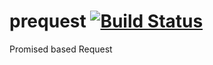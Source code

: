 # prequest [![Build Status](https://travis-ci.org/flywheelsports/fwsp-prequest.svg?branch=master)](https://travis-ci.org/flywheelsports/fwsp-prequest)
Promised based Request

